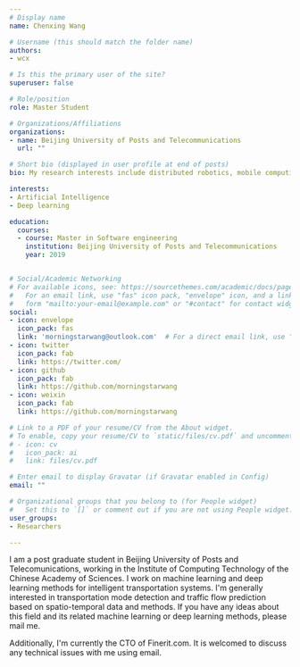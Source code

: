 ```yaml
---
# Display name
name: Chenxing Wang

# Username (this should match the folder name)
authors:
- wcx

# Is this the primary user of the site?
superuser: false

# Role/position
role: Master Student

# Organizations/Affiliations
organizations:
- name: Beijing University of Posts and Telecommunications
  url: ""

# Short bio (displayed in user profile at end of posts)
bio: My research interests include distributed robotics, mobile computing and programmable matter.

interests:
- Artificial Intelligence
- Deep learning

education:
  courses:
  - course: Master in Software engineering
    institution: Beijing University of Posts and Telecommunications
    year: 2019


# Social/Academic Networking
# For available icons, see: https://sourcethemes.com/academic/docs/page-builder/#icons
#   For an email link, use "fas" icon pack, "envelope" icon, and a link in the
#   form "mailto:your-email@example.com" or "#contact" for contact widget.
social:
- icon: envelope
  icon_pack: fas
  link: 'morningstarwang@outlook.com'  # For a direct email link, use "mailto:test@example.org".
- icon: twitter
  icon_pack: fab
  link: https://twitter.com/
- icon: github
  icon_pack: fab
  link: https://github.com/morningstarwang
- icon: weixin
  icon_pack: fab
  link: https://github.com/morningstarwang

# Link to a PDF of your resume/CV from the About widget.
# To enable, copy your resume/CV to `static/files/cv.pdf` and uncomment the lines below.
# - icon: cv
#   icon_pack: ai
#   link: files/cv.pdf

# Enter email to display Gravatar (if Gravatar enabled in Config)
email: ""

# Organizational groups that you belong to (for People widget)
#   Set this to `[]` or comment out if you are not using People widget.
user_groups:
- Researchers

---
```


I am a post graduate student in Beijing University of Posts and Telecomunications, working in the Institute of Computing Technology of the Chinese Academy of Sciences. I work on machine learning and deep learning methods for intelligent transportation systems. I'm generally interested in transportation mode detection and traffic flow prediction based on spatio-temporal data and methods. If you have any ideas about this field and its related machine learning or deep learning methods, please mail me.

Additionally, I'm currently the CTO of Finerit.com. It is welcomed to discuss any technical issues with me using email.
